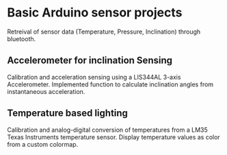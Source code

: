 
# Basic Arduino sensor projects

Retreival of sensor data (Temperature, Pressure, Inclination) through bluetooth.
## Accelerometer for inclination Sensing

Calibration and acceleration sensing using a  LIS344AL 3-axis Accelerometer. 
Implemented function to calculate inclination angles from instantaneous acceleration.


## Temperature based lighting

Calibration and analog-digital conversion of temperatures from a LM35 Texas Instruments temperature sensor. 
Display temperature values as color from a custom colormap.  


